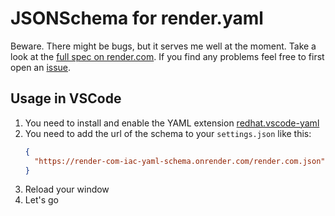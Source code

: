 # JSONSchema for render.yaml

Beware. There might be bugs, but it serves me well at the moment. Take a look at the [full spec on render.com](https://render.com/docs/yaml-spec). If you find any problems feel free to first open an [issue](https://github.com/inpyjamas/render.com-iac-yaml-schema/issues).
## Usage in VSCode

1. You need to install and enable the YAML extension [redhat.vscode-yaml](https://github.com/redhat-developer/vscode-yaml)
2. You need to add the url of the schema to your `settings.json` like this:
    ```json
    {
      "https://render-com-iac-yaml-schema.onrender.com/render.com.json": ["render.yaml"]
    }
    ```
3. Reload your window
4. Let's go

